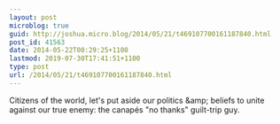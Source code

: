 ```yaml
---
layout: post
microblog: true
guid: http://joshua.micro.blog/2014/05/21/t469107700161187840.html
post_id: 41563
date: 2014-05-22T00:29:25+1100
lastmod: 2019-07-30T17:41:51+1100
type: post
url: /2014/05/21/t469107700161187840.html
---
```

Citizens of the world, let's put aside our politics &amp;amp; beliefs to unite against our true enemy: the canapés "no thanks" guilt-trip guy.

